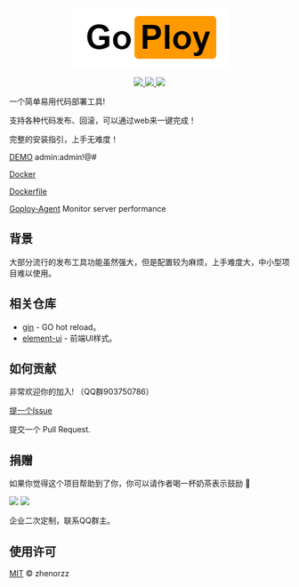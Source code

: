 <p align=center>
    <img src="assets/banner.png" alt="logo" title="logo" />
</p>

<p align="center">
  <a href="#">
      <img src="https://img.shields.io/badge/readme%20style-standard-brightgreen.svg">
  </a>
  
  <a href="#">
      <img src="https://img.shields.io/badge/give%20me-a%20star-green.svg">
  </a>
    
  <a href="LICENSE">
    <img src="https://img.shields.io/badge/License-MIT-yellow.svg">
  </a>
</p>

一个简单易用代码部署工具!

支持各种代码发布、回滚，可以通过web来一键完成！

完整的安装指引，上手无难度！

[DEMO](http://demo.goploy.icu) admin:admin!@#

[Docker](https://hub.docker.com/r/zhenorzz/goploy)

[Dockerfile](https://github.com/zhenorzz/goploy/blob/master/docker/Dockerfile)

[Goploy-Agent](https://github.com/zhenorzz/goploy-agent) Monitor server performance

## 背景
大部分流行的发布工具功能虽然强大，但是配置较为麻烦，上手难度大，中小型项目难以使用。

## 相关仓库

- [gin](https://github.com/codegangsta/gin) - GO hot reload。
- [element-ui](https://github.com/ElemeFE/element) - 前端UI样式。

## 如何贡献

非常欢迎你的加入! （QQ群903750786）

[提一个Issue](https://github.com/zhenorzz/goploy/issues/new) 

提交一个 Pull Request.

## 捐赠

如果你觉得这个项目帮助到了你，你可以请作者喝一杯奶茶表示鼓励 🥛

<p>
  <img src="https://www.goploy.icu/weixin.png" width="200">
  <img src="https://www.goploy.icu/alipay.png" width="209">
</p>

企业二次定制，联系QQ群主。
## 使用许可

[MIT](../LICENSE) © zhenorzz
